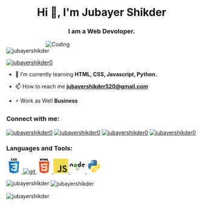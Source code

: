 <h1 align="center">Hi 👋, I'm Jubayer Shikder</h1>
<h3 align="center">I am a Web Devoloper.</h3>

<img align="right" alt="Coding" width="400" src="https://user-images.githubusercontent.com/55389276/140866485-8fb1c876-9a8f-4d6a-98dc-08c4981eaf70.gif">

<p align="left"> <img src="https://komarev.com/ghpvc/?username=jubayershikder&label=Profile%20views&color=0e75b6&style=flat" alt="jubayershikder" /> </p>

<p align="left"> <a href="https://twitter.com/jubayershikder0" target="blank"><img src="https://img.shields.io/twitter/follow/jubayershikder0?logo=twitter&style=for-the-badge" alt="jubayershikder0" /></a> </p>

- 🌱 I’m currently learning **HTML, CSS, Javascript, Python.**

- 📫 How to reach me **jubayershikder520@gmail.com**

- ⚡ Work as Well **Business**

<h3 align="left">Connect with me:</h3>
<p align="left">
<a href="https://twitter.com/jubayershikder0" target="blank"><img align="center" src="https://raw.githubusercontent.com/rahuldkjain/github-profile-readme-generator/master/src/images/icons/Social/twitter.svg" alt="jubayershikder0" height="30" width="40" /></a>
<a href="https://linkedin.com/in/jubayershikder0" target="blank"><img align="center" src="https://raw.githubusercontent.com/rahuldkjain/github-profile-readme-generator/master/src/images/icons/Social/linked-in-alt.svg" alt="jubayershikder0" height="30" width="40" /></a>
<a href="https://instagram.com/jubayershikder0" target="blank"><img align="center" src="https://raw.githubusercontent.com/rahuldkjain/github-profile-readme-generator/master/src/images/icons/Social/instagram.svg" alt="jubayershikder0" height="30" width="40" /></a>
<a href="https://www.youtube.com/c/jubayershikder0" target="blank"><img align="center" src="https://raw.githubusercontent.com/rahuldkjain/github-profile-readme-generator/master/src/images/icons/Social/youtube.svg" alt="jubayershikder0" height="30" width="40" /></a>
</p>

<h3 align="left">Languages and Tools:</h3>
<p align="left"> <a href="https://www.w3schools.com/css/" target="_blank" rel="noreferrer"> <img src="https://raw.githubusercontent.com/devicons/devicon/master/icons/css3/css3-original-wordmark.svg" alt="css3" width="40" height="40"/> </a> <a href="https://git-scm.com/" target="_blank" rel="noreferrer"> <img src="https://www.vectorlogo.zone/logos/git-scm/git-scm-icon.svg" alt="git" width="40" height="40"/> </a> <a href="https://www.w3.org/html/" target="_blank" rel="noreferrer"> <img src="https://raw.githubusercontent.com/devicons/devicon/master/icons/html5/html5-original-wordmark.svg" alt="html5" width="40" height="40"/> </a> <a href="https://developer.mozilla.org/en-US/docs/Web/JavaScript" target="_blank" rel="noreferrer"> <img src="https://raw.githubusercontent.com/devicons/devicon/master/icons/javascript/javascript-original.svg" alt="javascript" width="40" height="40"/> </a> <a href="https://nodejs.org" target="_blank" rel="noreferrer"> <img src="https://raw.githubusercontent.com/devicons/devicon/master/icons/nodejs/nodejs-original-wordmark.svg" alt="nodejs" width="40" height="40"/> </a> <a href="https://www.python.org" target="_blank" rel="noreferrer"> <img src="https://raw.githubusercontent.com/devicons/devicon/master/icons/python/python-original.svg" alt="python" width="40" height="40"/> </a> </p>

<p><img align="left" src="https://github-readme-stats.vercel.app/api/top-langs?username=jubayershikder&show_icons=true&locale=en&layout=compact" alt="jubayershikder" /></p>

<p>&nbsp;<img align="center" src="https://github-readme-stats.vercel.app/api?username=jubayershikder&show_icons=true&locale=en" alt="jubayershikder" /></p>

<p><img align="center" src="https://github-readme-streak-stats.herokuapp.com/?user=jubayershikder&" alt="jubayershikder" /></p>
